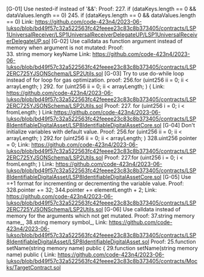 [G-01] Use nested-if instead of '&&':
Proof:
    227. if (dataKeys.length == 0 && dataValues.length == 0)
    245. if (dataKeys.length == 0 && dataValues.length == 0)
Link: https://github.com/code-423n4/2023-06-lukso/blob/bd49f57c32a522563fc42feeee23c83c8b373405/contracts/LSP1UniversalReceiver/LSP1UniversalReceiverDelegateUP/LSP1UniversalReceiverDelegateUP.sol
[G-02] Use calldata as function argument instead of memory when argument is not mutated:
Proof:   
    33. string memory keyName
Link: https://github.com/code-423n4/2023-06-lukso/blob/bd49f57c32a522563fc42feeee23c83c8b373405/contracts/LSP2ERC725YJSONSchema/LSP2Utils.sol
[G-03] Try to use do-while loop instead of for loop for gas optimization.
proof:
   256.for (uint256 ii = 0; ii < arrayLength; ) 
   292. for (uint256 ii = 0; ii < arrayLength; ) {
Link: https://github.com/code-423n4/2023-06-lukso/blob/bd49f57c32a522563fc42feeee23c83c8b373405/contracts/LSP2ERC725YJSONSchema/LSP2Utils.sol
Proof:
    227. for (uint256 i = 0; i < fromLength; )
Link:https://github.com/code-423n4/2023-06-lukso/blob/bd49f57c32a522563fc42feeee23c83c8b373405/contracts/LSP8IdentifiableDigitalAsset/LSP8IdentifiableDigitalAssetCore.sol
[G-04] Don't initialize variables with default value.
Proof:
    256.for (uint256 ii = 0; ii < arrayLength; ) 
    292.for (uint256 ii = 0; ii < arrayLength; )
    328.uint256 pointer = 0;
Link: https://github.com/code-423n4/2023-06-lukso/blob/bd49f57c32a522563fc42feeee23c83c8b373405/contracts/LSP2ERC725YJSONSchema/LSP2Utils.sol
Proof:
    227.for (uint256 i = 0; i < fromLength; )
Link: https://github.com/code-423n4/2023-06-lukso/blob/bd49f57c32a522563fc42feeee23c83c8b373405/contracts/LSP8IdentifiableDigitalAsset/LSP8IdentifiableDigitalAssetCore.sol
[G-05] Use <x>=<x>+1 format for incrementing or decrementing the variable value.
Proof:    
    328.pointer += 32;
    344.pointer += elementLength + 2;
Link: https://github.com/code-423n4/2023-06-lukso/blob/bd49f57c32a522563fc42feeee23c83c8b373405/contracts/LSP2ERC725YJSONSchema/LSP2Utils.sol
[G-06] Use calldata instead of memory for the arguments which not get mutated.
Proof:
    37.string memory name_,
    38.string memory symbol_,
Link: https://github.com/code-423n4/2023-06-lukso/blob/bd49f57c32a522563fc42feeee23c83c8b373405/contracts/LSP8IdentifiableDigitalAsset/LSP8IdentifiableDigitalAsset.sol
Proof:
    25.function setName(string memory name) public {
    29.function setName(string memory name) public {
Link: https://github.com/code-423n4/2023-06-lukso/blob/bd49f57c32a522563fc42feeee23c83c8b373405/contracts/Mocks/TargetContract.sol
        